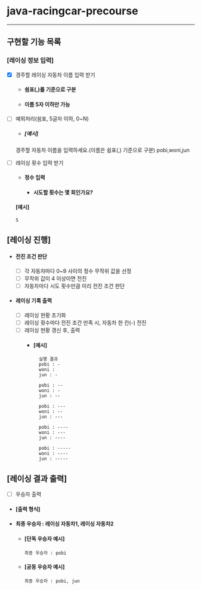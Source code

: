 # java-racingcar-precourse
- - -
## 구현할 기능 목록

### [레이싱 정보 입력]
 - [X] 경주할 레이싱 자동차 이름 입력 받기 
   - #### 쉼표(,)를 기준으로 구분
   - #### 이름 5자 이하만 가능 
 - [ ] 예외처리(쉼표, 5글자 이하, 0~N)

   
    - ##### [예시]


     경주할 자동차 이름을 입력하세요.(이름은 쉼표(,) 기준으로 구분)
     pobi,woni,jun

  - [ ] 레이싱 횟수 입력 받기
    - #### 정수 입력 
      - #### 시도할 횟수는 몇 회인가요?
    #### [예시]
        5

## [레이싱 진행]
- ####  전진 조건 판단 
  - [ ] 각 자동차마다 0~9 사이의 정수 무작위 값을 선정
  - [ ] 무작위 값이 4 이상이면 전진
  - [ ] 자동차마다 시도 횟수만큼 미리 전진 조건 판단 
  
- #### 레이싱 기록 출력
  - [ ] 레이싱 현황 초기화 
  - [ ] 레이싱 횟수마다 전진 조건 만족 시, 자동차 한 칸(-) 전진
  - [ ] 레이싱 현황 갱신 후, 출력 
    - #### [예시]
            실행 결과
            pobi : -
            woni :
            jun : -
    
            pobi : --
            woni : -
            jun : --

            pobi : ---
            woni : --
            jun : ---
    
            pobi : ----
            woni : ---
            jun : ----
    
            pobi : -----
            woni : ----
            jun : -----


## [레이싱 결과 출력]
- [ ] 우승자 출력
- #### [출력 형식] 
- #### 최종 우승자 : 레이싱 자동차1, 레이싱 자동차2
  - #### [단독 우승자 예시]
        최종 우승자 : pobi

  - #### [공동 우승자 예시]
        최종 우승자 : pobi, jun
        
  
